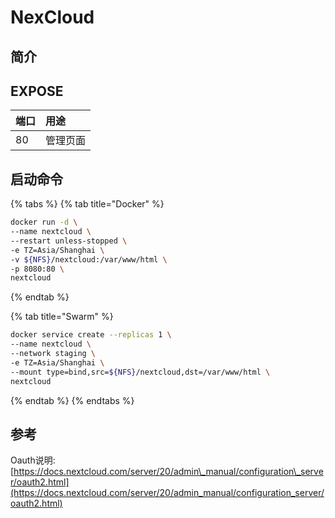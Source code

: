 # NexCloud

## 简介



## EXPOSE

| 端口 | 用途 |
| :--- | :--- |
| 80 | 管理页面 |



## 启动命令

{% tabs %}
{% tab title="Docker" %}
```bash
docker run -d \
--name nextcloud \
--restart unless-stopped \
-e TZ=Asia/Shanghai \
-v ${NFS}/nextcloud:/var/www/html \
-p 8080:80 \
nextcloud
```
{% endtab %}

{% tab title="Swarm" %}
```bash
docker service create --replicas 1 \
--name nextcloud \
--network staging \
-e TZ=Asia/Shanghai \
--mount type=bind,src=${NFS}/nextcloud,dst=/var/www/html \
nextcloud
```
{% endtab %}
{% endtabs %}



## 参考

Oauth说明: [https://docs.nextcloud.com/server/20/admin\_manual/configuration\_server/oauth2.html](https://docs.nextcloud.com/server/20/admin_manual/configuration_server/oauth2.html)

